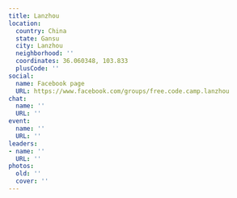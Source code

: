 ```yaml
---
title: Lanzhou
location:
  country: China
  state: Gansu
  city: Lanzhou
  neighborhood: ''
  coordinates: 36.060348, 103.833
  plusCode: ''
social:
  name: Facebook page
  URL: https://www.facebook.com/groups/free.code.camp.lanzhou
chat:
  name: ''
  URL: ''
event:
  name: ''
  URL: ''
leaders:
- name: ''
  URL: ''
photos:
  old: ''
  cover: ''
---
```

